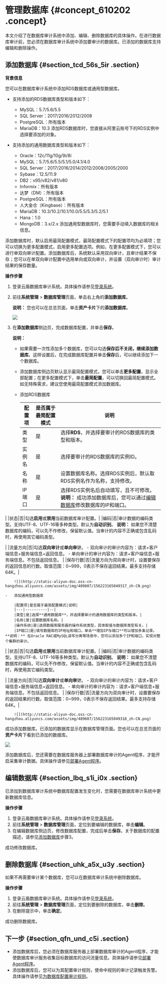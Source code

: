 # 管理数据库 {#concept_610202 .concept}

本文介绍了在数据库审计系统中添加、编辑、删除数据库的具体操作。在进行数据库审计前，您必须在数据库审计系统中添加要审计的数据库。已添加的数据库支持编辑和删除操作。

## 添加数据库 {#section_tcd_56s_5ir .section}

**背景信息**

您可以在数据库审计系统中添加RDS数据库或通用型数据库。

-   支持添加的RDS数据库类型和版本如下：

    -   MySQL：5.7/5.6/5.5
    -   SQL Server：2017/2016/2012/2008
    -   PostgreSQL：所有版本
    -   MariaDB：10.3
    添加RDS数据库时，您直接从阿里云账号下的RDS实例中选择要添加的对象。

-   支持添加的通用数据库类型和版本如下：

    -   Oracle：12c/11g/10g/9i/8i
    -   MySQL：5.7/5.6/5.5/5.1/5.0/4.1/4.0
    -   SQL Server：2017/2016/2014/2012/2008/2005/2000
    -   Sybase：12.5/11.9
    -   DB2：v95/v82/v81/v80
    -   Informix：所有版本
    -   达梦（DM）：所有版本
    -   PostgreSQL：所有版本
    -   人大金仓（Kingbase）：所有版本
    -   MariaDB：10.3/10.2/10.1/10.0/5.5/5.3/5.2/5.1
    -   Hana：1.0
    -   MongoDB：3.x/2.x
    添加通用型数据库时，您需要手动填入数据库的相关信息。


添加数据库时，默认启用最简配置模式，最简配置模式下的配置项均为必填项；您可以切换为更多配置模式，启用更多配置选项。例如，在更多配置模式下，您可以进行单双向审计配置。添加数据库后，系统默认采用双向审计，且审计结果不保存；您可以在单双向审计配置中选用单向或双向审计，并设置（双向审计时）审计结果的保存数量。

**操作步骤**

1.  登录云盾数据库审计系统。具体操作请参见[登录系统](cn.zh-CN/用户指南（C100）/登录系统.md#)。
2.  前往**系统管理** \> **数据库管理**页面，单击右上角的**添加数据库**。

    **说明：** 您也可以在总览页面，单击**资产卡片**下的**添加数据库**。

    ![](http://static-aliyun-doc.oss-cn-hangzhou.aliyuncs.com/assets/img/489607/156223164949316_zh-CN.png)

3.  在**添加数据库**侧边页，完成数据库配置，并单击**保存**。

    **说明：** 

    -   如果需要一次性添加多个数据库，您可以勾选**保存后不关闭，继续添加数据库**。这样设置后，在完成数据库配置并单击**保存**后，可以继续添加下一个数据库。
    -   添加数据库侧边页默认显示最简配置模式，您可以单击**更多配置**，显示全部配置；在更多配置模式下，单击**最简配置**，可以切换回最简配置模式。如无特殊需求，建议您使用最简配置模式添加数据库。
    -   添加RDS数据库

        |配置项|是否属于最简配置模式|说明|
        |---|----------|--|
        |类型|是|选择**RDS**，并选择要审计的RDS数据库的类型和版本。|
        |实例名|是|选择要审计的RDS数据库的实例ID。|
        |名称|是|设置数据库名称。选择RDS实例后，默认取RDS实例名作为名称，支持修改。|
        |IP端口|是|选择RDS实例名后自动填写，且不可修改。 **说明：** 成功添加数据库后，您可以通过[编辑数据库](#section_lbq_s1i_i0x)修改数据库的IP和端口。

 |
        |状态|否|勾选**启用**或**禁用**当前数据库审计配置。|
        |编码|否|审计数据的编码类型。支持UTF-8、UTF-16等多种类型。默认为**自动识别**。 **说明：** 如果您不清楚数据库的编码，可以先不作修改，保留默认值。当审计的内容不正确或包含乱码时，再使用其它编码类型。

 |
        |流量方向|否|勾选**双向审计**或**单向审计**。         -   双向审计的审计内容为：请求+客户端信息+服务端信息+返回信息。
        -   单向审计的审计内容为：请求+客户端信息+服务端信息。不包括返回信息。
 |
        |保存行数|否|流量方向为双向审计时，设置要保存的返回信息的行数。取值范围：0~999，0表示不保存返回结果。最多支持存储64K。|

        ![](http://static-aliyun-doc.oss-cn-hangzhou.aliyuncs.com/assets/img/489607/156223165049317_zh-CN.png)

    -   添加通用型数据库

        |配置项|是否属于最简配置模式|说明|
        |---|----------|--|
        |类型|是|选择**通用数据库**，并选择要审计的通用数据库的类型和版本。|
        |名称|是|设置数据库名称。|
        |操作系统|是|选择数据库服务器的操作系统类型，具体取值与数据库类型有关。|
        |IP端口|是|填写数据库的IP地址和端口。单击**增加IP与端口**可以增加多条记录。 **说明：** 在Oracle RAC或MySQL读写分离等场景中，您可以添加多个IP和端口，实现对整个集群的审计。

 |
        |状态|否|勾选**启用**或**禁用**当前数据库审计配置。|
        |编码|否|审计数据的编码类型。支持UTF-8、UTF-16等多种类型。默认为**自动识别**。 **说明：** 如果您不清楚数据库的编码，可以先不作修改，保留默认值。当审计的内容不正确或包含乱码时，再使用其它编码类型。

 |
        |流量方向|否|勾选**双向审计**或**单向审计**。         -   双向审计的审计内容为：请求+客户端信息+服务端信息+返回信息。
        -   单向审计的审计内容为：请求+客户端信息+服务端信息。不包括返回信息。
 |
        |保存行数|否|流量方向为双向审计时，设置要保存的返回结果的行数。取值范围：0~999，0表示不保存返回结果。最多支持存储64K。|

        ![](http://static-aliyun-doc.oss-cn-hangzhou.aliyuncs.com/assets/img/489607/156223165049318_zh-CN.png)


成功添加数据库。已添加的数据库显示在数据库管理页面。您也可以在总览页面的**资产卡片**下看到已添加的数据库。

![](http://static-aliyun-doc.oss-cn-hangzhou.aliyuncs.com/assets/img/489607/156223165049319_zh-CN.png)

添加数据库后，您还需要在数据库服务器上部署数据库审计的Agent程序，才能开启采集审计数据。具体操作请参见[部署Agent程序](cn.zh-CN/用户指南（C100）/部署Agent程序.md#)。

## 编辑数据库 {#section_lbq_s1i_i0x .section}

已添加到数据库审计系统中数据库配置发生变化时，您需要在数据库审计系统中更新数据库信息。

**操作步骤**

1.  登录云盾数据库审计系统。具体操作请参见[登录系统](cn.zh-CN/用户指南（C100）/登录系统.md#)。
2.  前往**系统管理** \> **数据库管理**页面，定位到要编辑的数据库，单击**编辑**。
3.  在编辑数据库侧边页，修改数据库配置，完成后单击**保存**。关于数据库的配置描述，请参见[添加数据库](#section_tcd_56s_5ir)步骤3。

成功修改数据库。

## 删除数据库 {#section_uhk_a5x_u3y .section}

如果不再需要审计某个数据库，您可以在数据库审计系统中删除数据库。

**操作步骤**

1.  登录云盾数据库审计系统。具体操作请参见[登录系统](cn.zh-CN/用户指南（C100）/登录系统.md#)。
2.  前往**系统管理** \> **数据库管理**页面，定位到要删除的数据库，单击**删除**。
3.  在删除提示中，单击**确定**。

成功删除数据库。

## 下一步 {#section_qfn_und_c5i .section}

-   添加数据库后，您必须在数据库服务器上部署数据库审计的Agent程序，才能使数据库审计服务收集目标数据库的访问流量信息。具体操作请参见[部署Agent程序](cn.zh-CN/用户指南（C100）/部署Agent程序.md#)。
-   添加数据库后，您可以为其配置审计规则，使命中规则的审计记录触发告警。具体操作请参见[为数据库配置审计规则](cn.zh-CN/用户指南（C100）/规则配置/为数据库配置审计规则.md#)。

